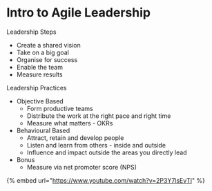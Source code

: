 # Intro to Agile Leadership

Leadership Steps

* Create a shared vision
* Take on a big goal
* Organise for success
* Enable the team
* Measure results

Leadership Practices

* Objective Based&#x20;
  * Form productive teams
  * Distribute the work at the right pace and right time
  * Measure what matters - OKRs
* Behavioural Based
  * Attract, retain and develop people
  * Listen and learn from others - inside and outside
  * Influence and impact outside the areas you directly lead
* Bonus
  * Measure via net promoter score (NPS)

{% embed url="https://www.youtube.com/watch?v=2P3Y7lsEvTI" %}
